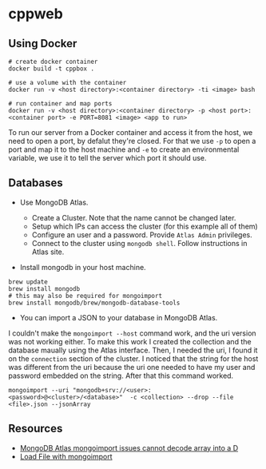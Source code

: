 # cppweb

## Using Docker

```
# create docker container
docker build -t cppbox .

# use a volume with the container
docker run -v <host directory>:<container directory> -ti <image> bash

# run container and map ports
docker run -v <host directory>:<container directory> -p <host port>:<container port> -e PORT=8081 <image> <app to run>
```
To run our server from a Docker container and access it from the host, we need to open a port, by defalut they're closed. For that we use `-p` to open a port and map it to the host machine and `-e` to create an environmental variable, we use it to tell the server  which port it should use.

## Databases
* Use MongoDB Atlas.
  * Create a Cluster. Note that the name cannot be changed later.
  * Setup which IPs can access the cluster (for this example all of them)
  * Configure an user and a password. Provide `Atlas Admin` privileges.
  * Connect to the cluster using `mongodb shell`. Follow instructions in Atlas site.

* Install mongodb in your host machine.
```
brew update
brew install mongodb
# this may also be required for mongoimport
brew install mongodb/brew/mongodb-database-tools
```

* You can import a JSON to your database in MongoDB Atlas.

I couldn't make the `mongoimport --host` command work, and the uri version was not working either. To make this work I created the collection and the database maually using the Atlas interface. Then, I needed the uri, I found it on the `connection` section of the cluster. I noticed that the string for the host was different from the uri because the uri one needed to have my user and password embedded on the string. After that this command worked.

```
mongoimport --uri "mongodb+srv://<user>:<password>@<cluster>/<database>"  -c <collection> --drop --file <file>.json --jsonArray
```

## Resources
* [MongoDB Atlas mongoimport issues cannot decode array into a D](https://stackoverflow.com/questions/58150528/mongodb-atlas-mongoimport-issues-cannot-decode-array-into-a-d)
* [Load File with mongoimport](https://docs.atlas.mongodb.com/import/mongoimport)